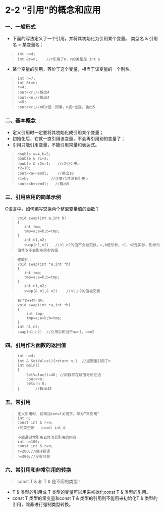 # 2-2 “引用”的概念和应用
### 一、一般形式
- 下面的写法定义了一个引用，并将其初始化为引用某个变量。
类型名 & 引用名 = 某变量名；   
>     int n=4;
>     int &r=n;    //r引用了n，r的类型是 int &
- 某个变量的引用，等价于这个变量，相当于该变量的一个别名。
>     int n=7;
>     int &r=n;
>     r=4;
>     cout<<r;//输出4
>     cout<<n;//输出4
>     n=5;
>     cout<<r;//n和r是一回事，n变r也变，输出5
### 二、基本概念
- 定义引用时一定要将其初始化成引用某个变量；
- 初始化后，它就一直引用该变量，不会再引用别的变量了；
- 引用只能引用变量，不能引用常量和表达式。
>     double a=4,b=5;
>     double & r1=a;
>     double & r2=r1;   //r2也引用a
>     r2=10;
>     cout<<a<<endl;    //输出10
>     r1=b;          //注意r1并没有引用b
>     cout<<b<<endl;   //输出5
### 三、引用应用的简单示例
C语言中，如何编写交换两个整型变量值的函数？
>     void swap(int a,int b)
>     {
>        int tmp;
>        tmp=a;a=b;b=tmp;
>     }
>        int n1,n2;
>        swap(n1,n2)   //n1,n2的值不会被交换，a,b是形参，n1，n2是实参，形参的值修改不会影响实参的值

>     修改后：
>     void swap(int *a,int *b)
>     {
>        int tmp;
>        tmp=a;a=b;b=tmp;
>     }
>        int n1,n2;
>        swap(& n1,& n2)    //n1,n2的值被交换

>     有了C++的引用:
>     void swap(int *a,int *b)
>     {
>         int tmp;
>         tmp=a;a=b;b=tmp;
>     }
>     int n1,n2;
>     swap(n1,n2)  //引用后相当于a=n1，b=n2
### 四、引用作为函数的返回值
>     int n=4;
>     int & SetValue(){return n;}  //返回值引用了n
>     int main()
>     {
>         SetValue()=40; //函数写在赋值号的左边
>         cout<<n;
>         return 0;
>     }       //输出40
### 五、常引用
>     定义引用时，前面加const关键字，即为“常引用”
>     int n;
>     const int & r=n;
>     r的类型是   const int &

>     不能通过常引用去修改其引用的内容
>     int n=100;
>     const int & r=n;
>     r=200;//编译错误
>     n=300;//没有问题
### 六、常引用和非常引用的转换
>   const T & 和 T & 是不同的类型！
- T & 类型的引用或 T 类型的变量可以用来初始化const T & 类型的引用。
- const T 类型的常变量和const T & 类型的引用则不能用来初始化T & 类型的引用，除非进行强制类型转换。
